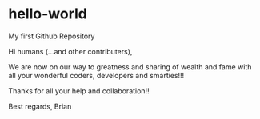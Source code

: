 # hello-world
My first Github Repository

Hi humans (...and other contributers),

We are now on our way to greatness and sharing of wealth and fame with all your wonderful coders, developers and smarties!!!

Thanks for all your help and collaboration!!

Best regards,
Brian
